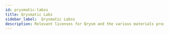 ```yaml
---
id: prysmatic-labss
title: Qrysmatic Labs
sidebar_label:  Qrysmatic Labss
description: Relevant licenses for Qrysm and the various materials produced by Qrysmatic Labs.
---
```

